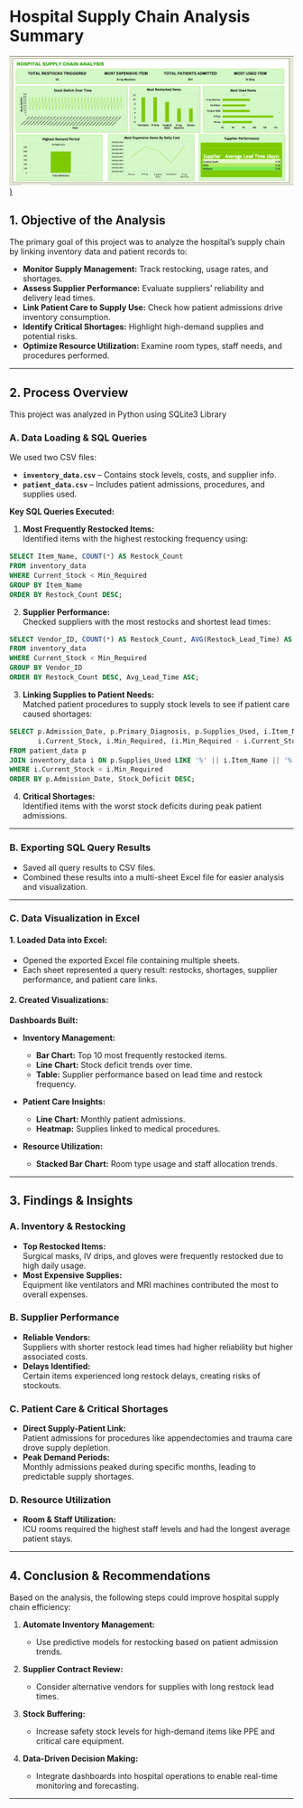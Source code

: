 # Hospital Supply Chain Analysis Summary

[![Preview Image](https://github.com/TiffanyNwanne/Hospital-Supply-Chain-Analysis/blob/main/DASHBOARD.png))](https://github.com/TiffanyNwanne/Hospital-Supply-Chain-Analysis/blob/main/DASHBOARD.png)

## 1. Objective of the Analysis

The primary goal of this project was to analyze the hospital’s supply chain by linking inventory data and patient records to:

- **Monitor Supply Management:** Track restocking, usage rates, and shortages.
- **Assess Supplier Performance:** Evaluate suppliers’ reliability and delivery lead times.
- **Link Patient Care to Supply Use:** Check how patient admissions drive inventory consumption.
- **Identify Critical Shortages:** Highlight high-demand supplies and potential risks.
- **Optimize Resource Utilization:** Examine room types, staff needs, and procedures performed.

---

## 2. Process Overview

This project was analyzed in Python using SQLite3 Library

### A. Data Loading & SQL Queries

We used two CSV files:  
- **`inventory_data.csv`** – Contains stock levels, costs, and supplier info.  
- **`patient_data.csv`** – Includes patient admissions, procedures, and supplies used.

**Key SQL Queries Executed:**

1. **Most Frequently Restocked Items:**  
Identified items with the highest restocking frequency using:

```sql
SELECT Item_Name, COUNT(*) AS Restock_Count
FROM inventory_data
WHERE Current_Stock < Min_Required
GROUP BY Item_Name
ORDER BY Restock_Count DESC;
```

2. **Supplier Performance:**  
Checked suppliers with the most restocks and shortest lead times:

```sql
SELECT Vendor_ID, COUNT(*) AS Restock_Count, AVG(Restock_Lead_Time) AS Avg_Lead_Time
FROM inventory_data
WHERE Current_Stock < Min_Required
GROUP BY Vendor_ID
ORDER BY Restock_Count DESC, Avg_Lead_Time ASC;
```

3. **Linking Supplies to Patient Needs:**  
Matched patient procedures to supply stock levels to see if patient care caused shortages:

```sql
SELECT p.Admission_Date, p.Primary_Diagnosis, p.Supplies_Used, i.Item_Name, 
       i.Current_Stock, i.Min_Required, (i.Min_Required - i.Current_Stock) AS Stock_Deficit
FROM patient_data p
JOIN inventory_data i ON p.Supplies_Used LIKE '%' || i.Item_Name || '%'
WHERE i.Current_Stock < i.Min_Required
ORDER BY p.Admission_Date, Stock_Deficit DESC;
```

4. **Critical Shortages:**  
Identified items with the worst stock deficits during peak patient admissions.

---

### B. Exporting SQL Query Results  

- Saved all query results to CSV files.  
- Combined these results into a multi-sheet Excel file for easier analysis and visualization.

---

### C. Data Visualization in Excel  

#### 1. Loaded Data into Excel:
- Opened the exported Excel file containing multiple sheets.  
- Each sheet represented a query result: restocks, shortages, supplier performance, and patient care links.

#### 2. Created Visualizations:

**Dashboards Built:**

- **Inventory Management:**
  - **Bar Chart:** Top 10 most frequently restocked items.
  - **Line Chart:** Stock deficit trends over time.
  - **Table:** Supplier performance based on lead time and restock frequency.

- **Patient Care Insights:**
  - **Line Chart:** Monthly patient admissions.
  - **Heatmap:** Supplies linked to medical procedures.

- **Resource Utilization:**
  - **Stacked Bar Chart:** Room type usage and staff allocation trends.

---

## 3. Findings & Insights  

### A. Inventory & Restocking
- **Top Restocked Items:**  
  Surgical masks, IV drips, and gloves were frequently restocked due to high daily usage.
- **Most Expensive Supplies:**  
  Equipment like ventilators and MRI machines contributed the most to overall expenses.

### B. Supplier Performance
- **Reliable Vendors:**  
  Suppliers with shorter restock lead times had higher reliability but higher associated costs.
- **Delays Identified:**  
  Certain items experienced long restock delays, creating risks of stockouts.

### C. Patient Care & Critical Shortages
- **Direct Supply-Patient Link:**  
  Patient admissions for procedures like appendectomies and trauma care drove supply depletion.
- **Peak Demand Periods:**  
  Monthly admissions peaked during specific months, leading to predictable supply shortages.

### D. Resource Utilization
- **Room & Staff Utilization:**  
  ICU rooms required the highest staff levels and had the longest average patient stays.

---

## 4. Conclusion & Recommendations  

Based on the analysis, the following steps could improve hospital supply chain efficiency:

1. **Automate Inventory Management:**  
   - Use predictive models for restocking based on patient admission trends.

2. **Supplier Contract Review:**  
   - Consider alternative vendors for supplies with long restock lead times.

3. **Stock Buffering:**  
   - Increase safety stock levels for high-demand items like PPE and critical care equipment.

4. **Data-Driven Decision Making:**  
   - Integrate dashboards into hospital operations to enable real-time monitoring and forecasting.

---

